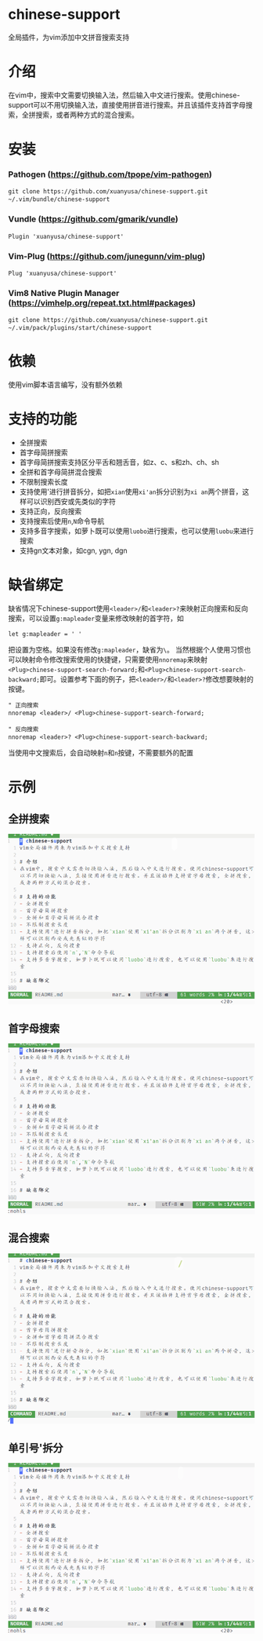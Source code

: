 # chinese-support
全局插件，为vim添加中文拼音搜索支持

# 介绍
在vim中，搜索中文需要切换输入法，然后输入中文进行搜索。使用chinese-support可以不用切换输入法，直接使用拼音进行搜索。并且该插件支持首字母搜索，全拼搜索，或者两种方式的混合搜索。

# 安装

### Pathogen (https://github.com/tpope/vim-pathogen)

```
git clone https://github.com/xuanyusa/chinese-support.git ~/.vim/bundle/chinese-support
```

### Vundle (https://github.com/gmarik/vundle)

```
Plugin 'xuanyusa/chinese-support'
```

### Vim-Plug (https://github.com/junegunn/vim-plug)

```
Plug 'xuanyusa/chinese-support'
```

### Vim8 Native Plugin Manager (https://vimhelp.org/repeat.txt.html#packages)

```
git clone https://github.com/xuanyusa/chinese-support.git ~/.vim/pack/plugins/start/chinese-support
```

# 依赖
使用vim脚本语言编写，没有额外依赖

# 支持的功能
- 全拼搜索
- 首字母简拼搜索
- 首字母简拼搜索支持区分平舌和翘舌音，如z、c、s和zh、ch、sh
- 全拼和首字母简拼混合搜索
- 不限制搜索长度
- 支持使用'进行拼音拆分，如把`xian`使用`xi'an`拆分识别为`xi an`两个拼音，这样可以识别西安或先类似的字符
- 支持正向，反向搜索
- 支持搜索后使用`n`,`N`命令导航
- 支持多音字搜索，如萝卜既可以使用`luobo`进行搜索，也可以使用`luobu`来进行搜索
- 支持gn文本对象，如cgn, ygn, dgn

# 缺省绑定
缺省情况下chinese-support使用`<leader>/`和`<leader>?`来映射正向搜索和反向搜索，可以设置`g:mapleader`变量来修改映射的首字符，如
```
let g:mapleader = ' '
```
把<leader>设置为空格。如果没有修改`g:mapleader`，缺省为`\`。
当然根据个人使用习惯也可以映射命令修改搜索使用的快捷键，只需要使用`nnoremap`来映射`<Plug>chinese-support-search-forward;`和`<Plug>chinese-support-search-backward;`即可。设置参考下面的例子，把`<leader>/`和`<leader>?`修改想要映射的按键。
```
" 正向搜索
nnoremap <leader>/ <Plug>chinese-support-search-forward;

" 反向搜索
nnoremap <leader>? <Plug>chinese-support-search-backward;

```
当使用中文搜索后，会自动映射`n`和`n`按键，不需要额外的配置

# 示例

## 全拼搜索
![全拼搜索演示](https://github.com/xuanyusa/reference/blob/89c9cb6b7e8b06caa3283e6e049f667f25f90b0f/vim/chinese-support/quanpin.gif)

## 首字母搜索
![首字母搜索演示](https://github.com/xuanyusa/reference/blob/89c9cb6b7e8b06caa3283e6e049f667f25f90b0f/vim/chinese-support/szm.gif)

## 混合搜索
![混合搜索演示](https://github.com/xuanyusa/reference/blob/89c9cb6b7e8b06caa3283e6e049f667f25f90b0f/vim/chinese-support/hunhe.gif)

## 单引号'拆分
![单引号拆分演示](https://github.com/xuanyusa/reference/blob/89c9cb6b7e8b06caa3283e6e049f667f25f90b0f/vim/chinese-support/danyinhao.gif)

